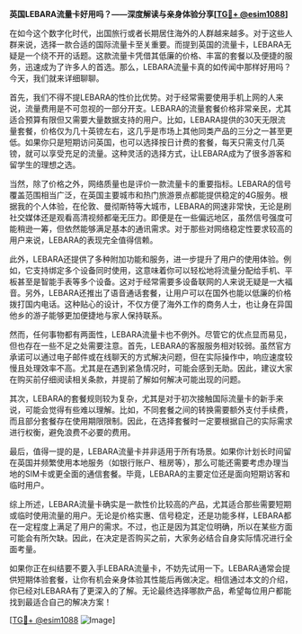 **英国LEBARA流量卡好用吗？——深度解读与亲身体验分享[[TG💪+ @esim1088](https://t.me/s/esim1088)]**

在如今这个数字化时代，出国旅行或者长期居住海外的人群越来越多。对于这些人群来说，选择一款合适的国际流量卡至关重要。而提到英国的流量卡，LEBARA无疑是一个绕不开的话题。这款流量卡凭借其低廉的价格、丰富的套餐以及便捷的服务，迅速成为了许多人的首选。那么，LEBARA流量卡真的如传闻中那样好用吗？今天，我们就来详细聊聊。

首先，我们不得不提LEBARA的性价比优势。对于经常需要使用手机上网的人来说，流量费用是不可忽视的一部分开支。LEBARA的流量套餐价格非常亲民，尤其适合预算有限但又需要大量数据支持的用户。比如，LEBARA提供的30天无限流量套餐，价格仅为几十英镑左右，这几乎是市场上其他同类产品的三分之一甚至更低。如果你只是短期访问英国，也可以选择按日计费的套餐，每天只需支付几英镑，就可以享受充足的流量。这种灵活的选择方式，让LEBARA成为了很多游客和留学生的理想之选。

当然，除了价格之外，网络质量也是评价一款流量卡的重要指标。LEBARA的信号覆盖范围相当广泛，在英国主要城市和热门旅游景点都能提供稳定的4G服务。根据我的个人体验，在伦敦、曼彻斯特等大城市，LEBARA的网速非常快，无论是刷社交媒体还是观看高清视频都毫无压力。即便是在一些偏远地区，虽然信号强度可能稍逊一筹，但依然能够满足基本的通讯需求。对于那些对网络稳定性要求较高的用户来说，LEBARA的表现完全值得信赖。

此外，LEBARA还提供了多种附加功能和服务，进一步提升了用户的使用体验。例如，它支持绑定多个设备同时使用，这意味着你可以轻松地将流量分配给手机、平板甚至是智能手表等多个设备。这对于经常需要多设备联网的人来说无疑是一大福音。另外，LEBARA还推出了语音通话套餐，让用户可以在国外也能以低廉的价格拨打国内电话。这种贴心的设计，不仅方便了海外工作的商务人士，也让身在异国他乡的游子能够更加便捷地与家人保持联系。

然而，任何事物都有两面性，LEBARA流量卡也不例外。尽管它的优点显而易见，但也存在一些不足之处需要注意。首先，LEBARA的客服服务相对较弱。虽然官方承诺可以通过电子邮件或在线聊天的方式解决问题，但在实际操作中，响应速度较慢且处理效率不高。尤其是在遇到紧急情况时，可能会感到无助。因此，建议大家在购买前仔细阅读相关条款，并提前了解如何解决可能出现的问题。

其次，LEBARA的套餐规则较为复杂，尤其是对于初次接触国际流量卡的新手来说，可能会觉得有些难以理解。比如，不同套餐之间的转换需要额外支付手续费，而且部分套餐存在使用期限限制。因此，在选择套餐时一定要根据自己的实际需求进行权衡，避免浪费不必要的费用。

最后，值得一提的是，LEBARA流量卡并非适用于所有场景。如果你计划长时间留在英国并频繁使用本地服务（如银行账户、租房等），那么可能还需要考虑办理当地的SIM卡或更全面的通信套餐。毕竟，LEBARA的主要定位还是面向短期访客和临时用户。

综上所述，LEBARA流量卡确实是一款性价比较高的产品，尤其适合那些需要短期或临时使用流量的用户。无论是价格实惠、信号稳定，还是功能多样，LEBARA都在一定程度上满足了用户的需求。不过，也正是因为其定位明确，所以在某些方面可能会有所欠缺。因此，在决定是否购买之前，大家务必结合自身实际情况进行全面考量。

如果你正在纠结要不要入手LEBARA流量卡，不妨先试用一下。LEBARA通常会提供短期体验套餐，让你有机会亲身体验其性能后再做决定。相信通过本文的介绍，你已经对LEBARA有了更深入的了解。无论最终选择哪款产品，希望每位用户都能找到最适合自己的解决方案！

[[TG💪+ @esim1088](https://t.me/s/esim1088) ![Image](https://i.postimg.cc/4NQfJmqS/Snipaste-2025-05-13-00-14-12.png)]